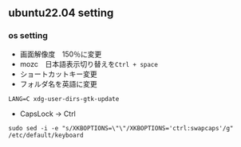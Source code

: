 ## ubuntu22.04 setting

### os setting

- 画面解像度　150％に変更
- mozc　日本語表示切り替えを`Ctrl + space`
- ショートカットキー変更
- フォルダ名を英語に変更

```
LANG=C xdg-user-dirs-gtk-update
```
- CapsLock -> Ctrl

```
sudo sed -i -e "s/XKBOPTIONS=\"\"/XKBOPTIONS='ctrl:swapcaps'/g" /etc/default/keyboard 
```

